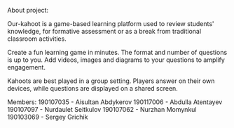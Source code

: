 About project:

Our-kahoot is a game-based learning platform used to review students' knowledge, for formative assessment or as a break from traditional classroom activities.

Create a fun learning game in minutes. The format and number of questions is up to you. Add videos, images and diagrams to your questions to amplify engagement.

Kahoots are best played in a group setting. Players answer on their own devices, while questions are displayed on a shared screen. 

Members:
190107035 - Aisultan Abdykerov
190117006 - Abdulla Atentayev
190107097 - Nurdaulet Seitkulov
190107062 - Nurzhan Momynkul
190103069 - Sergey Grichik